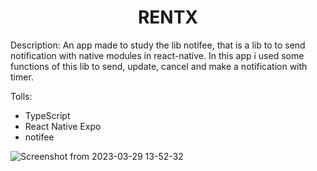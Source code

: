 <h1 align="center"> RENTX </h1>

Description: An app made to study the lib notifee, that is a lib to to send notification with native modules in react-native.
In this app i used some functions of this lib to send, update, cancel and make a notification with timer.

Tolls:
- TypeScript
- React Native Expo
- notifee

![Screenshot from 2023-03-29 13-52-32](https://user-images.githubusercontent.com/75041514/228611612-2d2b44f5-b2da-4416-a966-d131a480b580.png)
